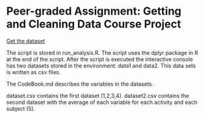 # Peer-graded Assignment: Getting and Cleaning Data Course Project

[Get the dataset](https://d396qusza40orc.cloudfront.net/getdata%2Fprojectfiles%2FUCI%20HAR%20Dataset.zip)

The script is stored in run_analysis.R. The script uses the dplyr package in R at the end of the script.
After the script is executed the interactive console has two datasets stored in the environment: data1 and data2.
This data sets is written as csv files.

The CodeBook.md describes the variables in the datasets.

dataset.csv contains the first dataset (1,2,3,4).
dataset2.csv contains the second dataset with the average of each variable for each activity and each subject (5).